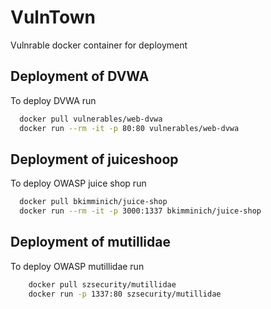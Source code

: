 # VulnTown

Vulnrable docker container for deployment

## Deployment of DVWA

To deploy DVWA run

```bash
  docker pull vulnerables/web-dvwa
  docker run --rm -it -p 80:80 vulnerables/web-dvwa

```


## Deployment of juiceshoop

To deploy OWASP juice shop run

```bash
  docker pull bkimminich/juice-shop
  docker run --rm -it -p 3000:1337 bkimminich/juice-shop

```

## Deployment of mutillidae

To deploy OWASP mutillidae run

```bash
    docker pull szsecurity/mutillidae
    docker run -p 1337:80 szsecurity/mutillidae

```        
